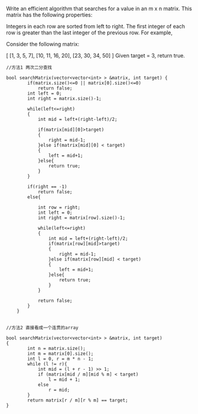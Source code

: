 Write an efficient algorithm that searches for a value in an m x n matrix. This matrix has the following properties:

Integers in each row are sorted from left to right.
The first integer of each row is greater than the last integer of the previous row.
For example,

Consider the following matrix:

[
  [1,   3,  5,  7],
  [10, 11, 16, 20],
  [23, 30, 34, 50]
]
Given target = 3, return true.

```
//方法1 两次二分查找

bool searchMatrix(vector<vector<int> > &matrix, int target) {
        if(matrix.size()<=0 || matrix[0].size()<=0)
            return false;
        int left = 0;  
        int right = matrix.size()-1;
        
        while(left<=right)
        {
            int mid = left+(right-left)/2;
            
            if(matrix[mid][0]>target)
            {
                right = mid-1;
            }else if(matrix[mid][0] < target)
            {
                left = mid+1;
            }else{
                return true;
            }
        }
        
        if(right == -1)
            return false;
        else{
            
            int row = right;  
            int left = 0;  
            int right = matrix[row].size()-1;  
            
            while(left<=right)
            {
                int mid = left+(right-left)/2;
                if(matrix[row][mid]>target)
                {
                    right = mid-1;
                }else if(matrix[row][mid] < target)
                {
                    left = mid+1;
                }else{
                    return true;
                }
            }
            
            return false;
        }
    }


//方法2 直接看成一个连贯的array

bool searchMatrix(vector<vector<int> > &matrix, int target) 
{
        int n = matrix.size();
        int m = matrix[0].size();
        int l = 0, r = m * n - 1;
        while (l != r){
            int mid = (l + r - 1) >> 1;
            if (matrix[mid / m][mid % m] < target)
                l = mid + 1;
            else 
                r = mid;
        }
        return matrix[r / m][r % m] == target;
}
```
